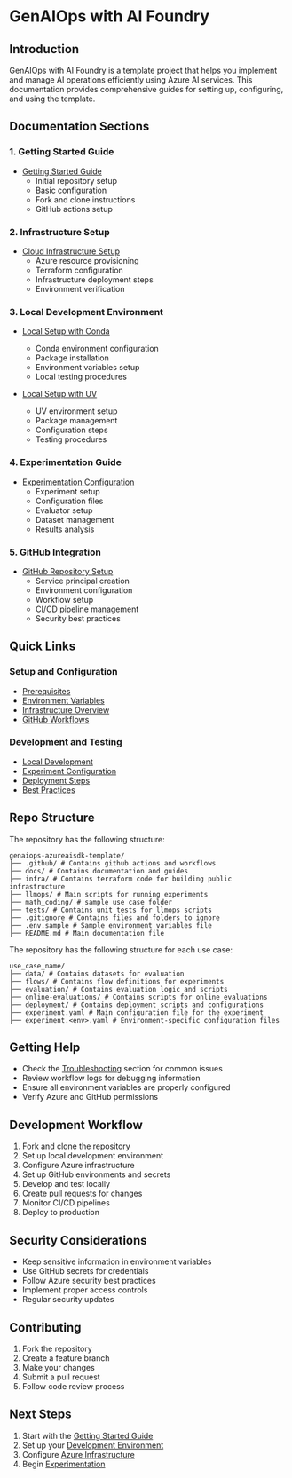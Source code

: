 # GenAIOps with AI Foundry

## Introduction

GenAIOps with AI Foundry is a template project that helps you implement and manage AI operations efficiently using Azure AI services. This documentation provides comprehensive guides for setting up, configuring, and using the template.

## Documentation Sections

### 1. Getting Started Guide
- [Getting Started Guide](guides/getting-started.md)
  - Initial repository setup
  - Basic configuration
  - Fork and clone instructions
  - GitHub actions setup

### 2. Infrastructure Setup
- [Cloud Infrastructure Setup](guides/setup-cloud-infra.md)
  - Azure resource provisioning
  - Terraform configuration
  - Infrastructure deployment steps
  - Environment verification

### 3. Local Development Environment
- [Local Setup with Conda](guides/local-setup-conda.md)
  - Conda environment configuration
  - Package installation
  - Environment variables setup
  - Local testing procedures

- [Local Setup with UV](guides/local-setup-uv.md)
  - UV environment setup
  - Package management
  - Configuration steps
  - Testing procedures

### 4. Experimentation Guide
- [Experimentation Configuration](guides/experimentation-guide.md)
  - Experiment setup
  - Configuration files
  - Evaluator setup
  - Dataset management
  - Results analysis

### 5. GitHub Integration
- [GitHub Repository Setup](guides/setup-github-repo.md)
  - Service principal creation
  - Environment configuration
  - Workflow setup
  - CI/CD pipeline management
  - Security best practices

## Quick Links

### Setup and Configuration
- [Prerequisites](guides/getting-started.md#prerequisites)
- [Environment Variables](guides/local-setup-conda.md#environment-variables-configuration)
- [Infrastructure Overview](guides/setup-cloud-infra.md#infrastructure-overview)
- [GitHub Workflows](guides/setup-github-repo.md#workflow-configurations)

### Development and Testing
- [Local Development](guides/local-setup-conda.md#verification)
- [Experiment Configuration](guides/experimentation-guide.md#configuration-files)
- [Deployment Steps](guides/setup-cloud-infra.md#deployment-steps)
- [Best Practices](guides/setup-github-repo.md#best-practices)

## Repo Structure

The repository has the following structure:

```
genaiops-azureaisdk-template/
├── .github/ # Contains github actions and workflows
├── docs/ # Contains documentation and guides
├── infra/ # Contains terraform code for building public infrastructure
├── llmops/ # Main scripts for running experiments
├── math_coding/ # sample use case folder
├── tests/ # Contains unit tests for llmops scripts
├── .gitignore # Contains files and folders to ignore
├── .env.sample # Sample environment variables file
├── README.md # Main documentation file
```

The repository has the following structure for each use case:

```
use_case_name/
├── data/ # Contains datasets for evaluation
├── flows/ # Contains flow definitions for experiments
├── evaluation/ # Contains evaluation logic and scripts
├── online-evaluations/ # Contains scripts for online evaluations
├── deployment/ # Contains deployment scripts and configurations
├── experiment.yaml # Main configuration file for the experiment
├── experiment.<env>.yaml # Environment-specific configuration files
```

## Getting Help

- Check the [Troubleshooting](guides/setup-github-repo.md#troubleshooting) section for common issues
- Review workflow logs for debugging information
- Ensure all environment variables are properly configured
- Verify Azure and GitHub permissions

## Development Workflow

1. Fork and clone the repository
2. Set up local development environment
3. Configure Azure infrastructure
4. Set up GitHub environments and secrets
5. Develop and test locally
6. Create pull requests for changes
7. Monitor CI/CD pipelines
8. Deploy to production

## Security Considerations

- Keep sensitive information in environment variables
- Use GitHub secrets for credentials
- Follow Azure security best practices
- Implement proper access controls
- Regular security updates

## Contributing

1. Fork the repository
2. Create a feature branch
3. Make your changes
4. Submit a pull request
5. Follow code review process

## Next Steps

1. Start with the [Getting Started Guide](guides/getting-started.md)
2. Set up your [Development Environment](guides/local-setup-conda.md)
3. Configure [Azure Infrastructure](guides/setup-cloud-infra.md)
4. Begin [Experimentation](guides/experimentation-guide.md)